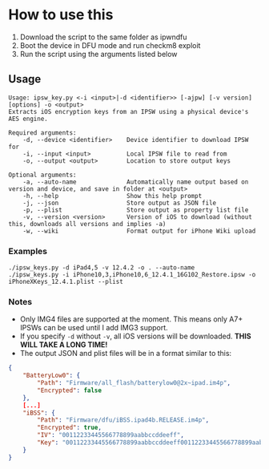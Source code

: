 # How to use this
1. Download the script to the same folder as ipwndfu
2. Boot the device in DFU mode and run checkm8 exploit
3. Run the script using the arguments listed below

## Usage
```
Usage: ipsw_key.py <-i <input>|-d <identifier>> [-ajpw] [-v version] [options] -o <output>
Extracts iOS encryption keys from an IPSW using a physical device's AES engine.

Required arguments:
    -d, --device <identifier>    Device identifier to download IPSW for
    -i, --input <input>          Local IPSW file to read from
    -o, --output <output>        Location to store output keys
    
Optional arguments:
    -a, --auto-name              Automatically name output based on version and device, and save in folder at <output>
    -h, --help                   Show this help prompt
    -j, --json                   Store output as JSON file
    -p, --plist                  Store output as property list file
    -v, --version <version>      Version of iOS to download (without this, downloads all versions and implies -a)
    -w, --wiki                   Format output for iPhone Wiki upload
```

### Examples
`./ipsw_keys.py -d iPad4,5 -v 12.4.2 -o . --auto-name`  
`./ipsw_keys.py -i iPhone10,3,iPhone10,6_12.4.1_16G102_Restore.ipsw -o iPhoneXKeys_12.4.1.plist --plist`

### Notes
* Only IMG4 files are supported at the moment. This means only A7+ IPSWs can be used until I add IMG3 support.
* If you specify `-d` without `-v`, all iOS versions will be downloaded. **THIS WILL TAKE A LONG TIME!**
* The output JSON and plist files will be in a format similar to this:
```json
{
    "BatteryLow0": {
        "Path": "Firmware/all_flash/batterylow0@2x~ipad.im4p",
        "Encrypted": false
    },
    [...]
    "iBSS": {
        "Path": "Firmware/dfu/iBSS.ipad4b.RELEASE.im4p",
        "Encrypted": true,
        "IV": "00112233445566778899aabbccddeeff",
        "Key": "00112233445566778899aabbccddeeff00112233445566778899aabbccddeeff"
    }
}
```